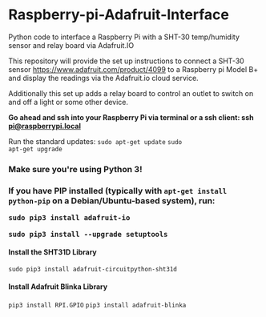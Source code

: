 # Raspberry-pi-Adafruit-Interface
Python code to interface a Raspberry Pi with a SHT-30 temp/humidity sensor and relay board via Adafruit.IO

This repository will provide the set up instructions to connect a SHT-30 sensor https://www.adafruit.com/product/4099 to a Raspberry pi Model B+ and display the readings via the Adafruit.io cloud service. 

Additionally this set up adds a relay board to control an outlet to switch on and off a light or some other device.

<strong>Go ahead and ssh into your Raspberry Pi via terminal or a ssh client:
ssh pi@raspberrypi.local</strong>

Run the standard updates:
<code>sudo apt-get update</code>
<code>sudo apt-get upgrade</code>

<h3> Make sure you're using Python 3! <H3>
  
If you have PIP installed (typically with <code>apt-get install python-pip</code> on a Debian/Ubuntu-based system), run:

<code>sudo pip3 install adafruit-io</code>

<code>sudo pip3 install --upgrade setuptools</code>

<h4>Install the SHT31D Library</h4>
<code>sudo pip3 install adafruit-circuitpython-sht31d</code>

<h4>Install Adafruit Blinka Library</h4>
<code>pip3 install RPI.GPIO</code>
<code>pip3 install adafruit-blinka</code>

